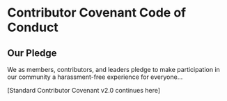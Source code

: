 # Contributor Covenant Code of Conduct

## Our Pledge

We as members, contributors, and leaders pledge to make participation in our community a harassment-free experience for everyone...

[Standard Contributor Covenant v2.0 continues here]
